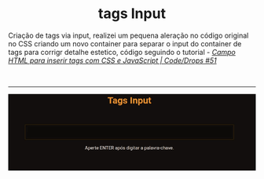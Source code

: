 # <center> tags Input </center>

Criação de tags via input, realizei um pequena aleração no código original no CSS criando um novo container para separar o input do container de tags para corrigr detalhe estetico, código seguindo o tutorial - [_Campo HTML para inserir tags com CSS e JavaScript | Code/Drops #51_](https://www.youtube.com/watch?v=CITYla5utT4&list=PL85ITvJ7FLoifcDIBeuuAhh4_799RZaSc&index=9&ab_channel=Rocketseat)

</br> <hr>

![tags input gif](./.github/tags.gif)
